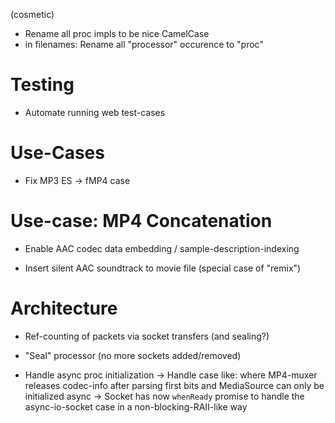
(cosmetic)
- Rename all proc impls to be nice CamelCase
- in filenames: Rename all "processor" occurence to "proc" 

# Testing

- Automate running web test-cases

# Use-Cases

- Fix MP3 ES -> fMP4 case


# Use-case: MP4 Concatenation

- Enable AAC codec data embedding / sample-description-indexing

- Insert silent AAC soundtrack to movie file (special case of "remix")

# Architecture

- Ref-counting of packets via socket transfers (and sealing?)

- "Seal" processor (no more sockets added/removed)

- Handle async proc initialization
  -> Handle case like: where MP4-muxer releases codec-info after
     parsing first bits and MediaSource can only be initialized async
  -> Socket has now `whenReady` promise to handle the async-io-socket case in a non-blocking-RAII-like way





